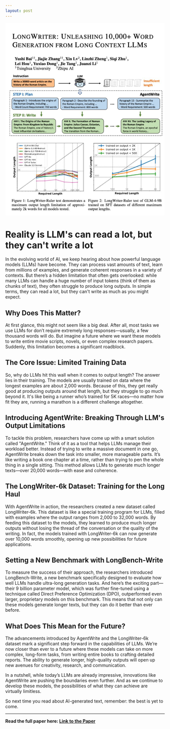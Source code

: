 ```yaml
---
layout: post
---
```


![Feature Image](images/1724876819754.jpeg)

# Reality is LLM's can read a lot, but they can't write a lot

In the evolving world of AI, we keep hearing about how powerful language models (LLMs) have become. They can process vast amounts of text, learn from millions of examples, and generate coherent responses in a variety of contexts. But there’s a hidden limitation that often gets overlooked: while many LLMs can handle a huge number of input tokens (think of them as chunks of text), they often struggle to produce long outputs. In simple terms, they can read a lot, but they can't write as much as you might expect. 

## Why Does This Matter?

At first glance, this might not seem like a big deal. After all, most tasks we use LLMs for don’t require extremely long responses—usually, a few thousand words will do. But imagine a future where we want these models to write entire movie scripts, novels, or even complex research papers. Suddenly, this limitation becomes a significant roadblock.

## The Core Issue: Limited Training Data

So, why do LLMs hit this wall when it comes to output length? The answer lies in their training. The models are usually trained on data where the longest examples are about 2,000 words. Because of this, they get really good at producing outputs around that length, but they struggle to go much beyond it. It's like being a runner who’s trained for 5K races—no matter how fit they are, running a marathon is a different challenge altogether.

## Introducing AgentWrite: Breaking Through LLM's Output Limitations

To tackle this problem, researchers have come up with a smart solution called "AgentWrite." Think of it as a tool that helps LLMs manage their workload better. Instead of trying to write a massive document in one go, AgentWrite breaks down the task into smaller, more manageable parts. It’s like writing a book one chapter at a time, rather than trying to pen the whole thing in a single sitting. This method allows LLMs to generate much longer texts—over 20,000 words—with ease and coherence.

## The LongWriter-6k Dataset: Training for the Long Haul

With AgentWrite in action, the researchers created a new dataset called LongWriter-6k. This dataset is like a special training program for LLMs, filled with examples where the output ranges from 2,000 to 32,000 words. By feeding this dataset to the models, they learned to produce much longer outputs without losing the thread of the conversation or the quality of the writing. In fact, the models trained with LongWriter-6k can now generate over 10,000 words smoothly, opening up new possibilities for future applications.

## Setting a New Benchmark with LongBench-Write

To measure the success of their approach, the researchers introduced LongBench-Write, a new benchmark specifically designed to evaluate how well LLMs handle ultra-long generation tasks. And here’s the exciting part—their 9 billion parameter model, which was further fine-tuned using a technique called Direct Preference Optimization (DPO), outperformed even larger, proprietary models on this benchmark. This means that not only can these models generate longer texts, but they can do it better than ever before.

## What Does This Mean for the Future?

The advancements introduced by AgentWrite and the LongWriter-6k dataset mark a significant step forward in the capabilities of LLMs. We’re now closer than ever to a future where these models can take on more complex, long-form tasks, from writing entire books to crafting detailed reports. The ability to generate longer, high-quality outputs will open up new avenues for creativity, research, and communication.

In a nutshell, while today’s LLMs are already impressive, innovations like AgentWrite are pushing the boundaries even further. And as we continue to develop these models, the possibilities of what they can achieve are virtually limitless. 

So next time you read about AI-generated text, remember: the best is yet to come.

---

**Read the full paper here: [Link to the Paper](https://arxiv.org/pdf/2408.07055)**

